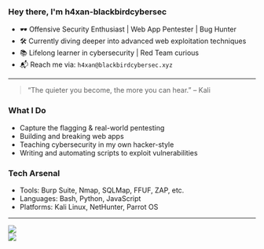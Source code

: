 ### Hey there, I'm h4xan-blackbirdcybersec

- 🕶️ Offensive Security Enthusiast | Web App Pentester | Bug Hunter  
- 🛠️ Currently diving deeper into advanced web exploitation techniques  
- 📚 Lifelong learner in cybersecurity | Red Team curious  
- 📬 Reach me via: `h4xan@blackbirdcybersec.xyz`  


---

> “The quieter you become, the more you can hear.” – Kali

### What I Do
- Capture the flagging & real-world pentesting
- Building and breaking web apps
- Teaching cybersecurity in my own hacker-style
- Writing and automating scripts to exploit vulnerabilities

### Tech Arsenal
- Tools: Burp Suite, Nmap, SQLMap, FFUF, ZAP, etc.
- Languages: Bash, Python, JavaScript
- Platforms: Kali Linux, NetHunter, Parrot OS

---

[![](https://img.shields.io/badge/Web%20Security-Hacker%20Mindset-black?style=flat&logo=tryhackme)](https://tryhackme.com/)  
[![](https://img.shields.io/badge/Let’s%20Hack%20Together-black?style=flat&logo=github)](https://github.com/h4xan-blackbirdcybersec)
